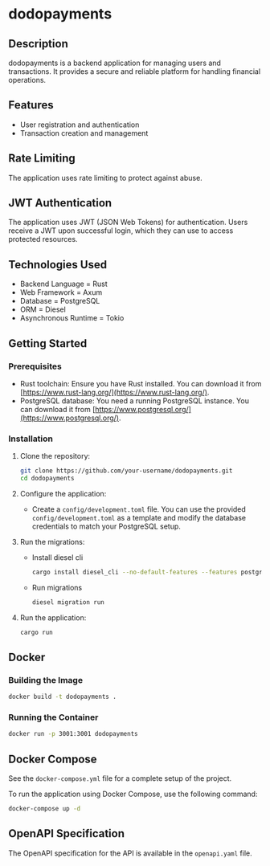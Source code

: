 # dodopayments

## Description

dodopayments is a backend application for managing users and transactions. It provides a secure and reliable platform for handling financial operations.

## Features

*   User registration and authentication
*   Transaction creation and management

## Rate Limiting

The application uses rate limiting to protect against abuse.

## JWT Authentication

The application uses JWT (JSON Web Tokens) for authentication. Users receive a JWT upon successful login, which they can use to access protected resources.

## Technologies Used

*   Backend Language = Rust
*   Web Framework = Axum
*   Database = PostgreSQL
*   ORM = Diesel
*   Asynchronous Runtime = Tokio

## Getting Started

### Prerequisites

*   Rust toolchain: Ensure you have Rust installed. You can download it from [https://www.rust-lang.org/](https://www.rust-lang.org/).
*   PostgreSQL database: You need a running PostgreSQL instance. You can download it from [https://www.postgresql.org/](https://www.postgresql.org/).

### Installation

1.  Clone the repository:

    ```bash
    git clone https://github.com/your-username/dodopayments.git
    cd dodopayments
    ```

2.  Configure the application:

    *   Create a `config/development.toml` file. You can use the provided `config/development.toml` as a template and modify the database credentials to match your PostgreSQL setup.

3.  Run the migrations:

    *   Install diesel cli
        ```bash
        cargo install diesel_cli --no-default-features --features postgres
        ```
    *   Run migrations
        ```bash
        diesel migration run
        ```

4.  Run the application:

    ```bash
    cargo run
    ```

## Docker

### Building the Image

```bash
docker build -t dodopayments .
```

### Running the Container

```bash
docker run -p 3001:3001 dodopayments
```

## Docker Compose

See the `docker-compose.yml` file for a complete setup of the project.

To run the application using Docker Compose, use the following command:

```bash
docker-compose up -d
```

## OpenAPI Specification

The OpenAPI specification for the API is available in the `openapi.yaml` file.
